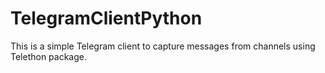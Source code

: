 # TelegramClientPython
This is a simple Telegram client to capture messages from channels using Telethon package.
